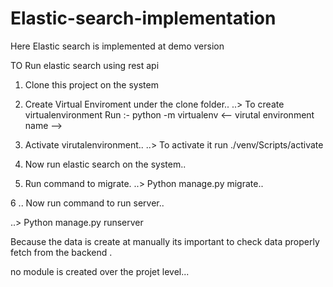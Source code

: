 # Elastic-search-implementation
Here Elastic search is implemented at demo version 

TO Run elastic search using rest api

1. Clone this project on the system
2. Create Virtual Enviroment under the clone folder..
..> To create virtualenvironment Run :- python -m virtualenv <-- virutal environment name -->

3. Activate virutalenvironment..
..> To activate it run ./venv/Scripts/activate

4. Now run elastic search on the system..
5. Run command to migrate.
..> Python manage.py migrate..

6 .. Now run command to run server..

..> Python manage.py runserver

Because the data is create at manually its important to check data properly fetch from the backend .

no module is created over the projet level...

